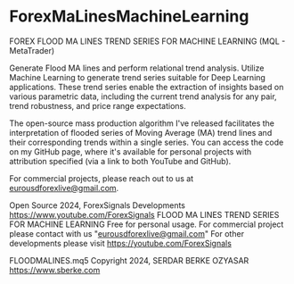 # ForexMaLinesMachineLearning
FOREX FLOOD MA LINES TREND SERIES FOR MACHINE LEARNING (MQL - MetaTrader)

Generate Flood MA lines and perform relational trend analysis. Utilize Machine Learning to generate trend series suitable for Deep Learning applications. These trend series enable the extraction of insights based on various parametric data, including the current trend analysis for any pair, trend robustness, and price range expectations.

The open-source mass production algorithm I've released facilitates the interpretation of flooded series of Moving Average (MA) trend lines and their corresponding trends within a single series. You can access the code on my GitHub page, where it's available for personal projects with attribution specified (via a link to both YouTube and GitHub).

For commercial projects, please reach out to us at eurousdforexlive@gmail.com.

Open Source 2024, ForexSignals Developments
https://www.youtube.com/ForexSignals
FLOOD MA LINES TREND SERIES FOR MACHINE LEARNING
Free for personal usage.
For commercial project please contact with us "eurousdforexlive@gmail.com"
For other developments please visit https://youtube.com/ForexSignals

FLOODMALINES.mq5
Copyright 2024, SERDAR BERKE OZYASAR
https://www.sberke.com


